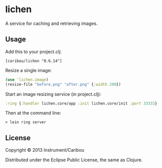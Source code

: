 # lichen

A service for caching and retrieving images.

## Usage

Add this to your project.clj:

`[caribou/lichen "0.6.14"]`

Resize a single image:

```clj
(use 'lichen.image)
(resize-file "before.png" "after.png" {:width 200})
```

Start an image resizing service (in project.clj):

```clj
:ring {:handler lichen.core/app :init lichen.core/init :port 33333}
```

Then at the command line:

`> lein ring server`

## License

Copyright © 2013 Instrument/Caribou

Distributed under the Eclipse Public License, the same as Clojure.
